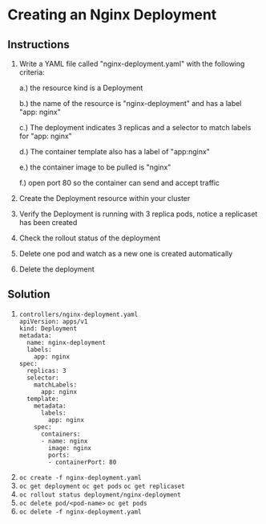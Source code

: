 # Creating an Nginx Deployment

## Instructions

1. Write a YAML file called "nginx-deployment.yaml" with the following criteria:

      a.) the resource kind is a Deployment
      
      b.) the name of the resource is "nginx-deployment" and has a label "app: nginx"
      
      c.) The deployment indicates 3 replicas and a selector to match labels for "app: nginx"
      
      d.) The container template also has a label of "app:nginx"
      
      e.) the container image to be pulled is "nginx"
      
      f.) open port 80 so the container can send and accept traffic
      
2. Create the Deployment resource within your cluster
3. Verify the Deployment is running with 3 replica pods, notice a replicaset has been created
4. Check the rollout status of the deployment
5. Delete one pod and watch as a new one is created automatically
6. Delete the deployment 
      
## Solution
 
1.
       controllers/nginx-deployment.yaml
       apiVersion: apps/v1
       kind: Deployment
       metadata:
         name: nginx-deployment
         labels:
           app: nginx
       spec:
         replicas: 3
         selector:
           matchLabels:
             app: nginx
         template:
           metadata:
             labels:
               app: nginx
           spec:
             containers:
             - name: nginx
               image: nginx
               ports:
               - containerPort: 80
2. `oc create -f nginx-deployment.yaml`
3. `oc get deployment`
   `oc get pods`
   `oc get replicaset`
4. `oc rollout status deployment/nginx-deployment`
5. `oc delete pod/<pod-name>`
   `oc get pods`
6. `oc delete -f nginx-deployment.yaml`
